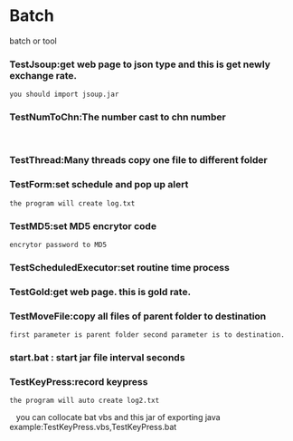 # Batch
batch or tool

### TestJsoup:get web page to json type and this is get newly exchange  rate.<br/>
    you should import jsoup.jar
### TestNumToChn:The number cast to chn number<br/>
    
### TestThread:Many threads copy one file to different folder<br/>

### TestForm:set schedule and pop up alert <br/>
    the program will create log.txt
### TestMD5:set MD5 encrytor code<br/>
    encrytor password to MD5
    
### TestScheduledExecutor:set routine time process<br/>

### TestGold:get web page. this is gold rate.<br/> 

### TestMoveFile:copy all files of parent folder to destination<br/>
    first parameter is parent folder second parameter is to destination.
### start.bat : start jar file interval seconds<br/>

### TestKeyPress:record keypress
    the program will auto create log2.txt
    you can collocate bat vbs and this jar of exporting java
    example:TestKeyPress.vbs,TestKeyPress.bat
